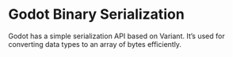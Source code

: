 # Godot Binary Serialization
Godot has a simple serialization API based on Variant. It’s used for converting data types to an array of bytes efficiently.

